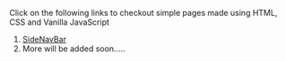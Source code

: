 Click on the following links to checkout simple pages made using HTML, CSS and Vanilla JavaScript

1. [SideNavBar](https://sam1kumar.github.io/Basic_frontend/sidenavbar.html)
2. More will be added soon.....
